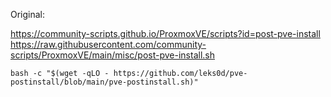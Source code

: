 Original:

https://community-scripts.github.io/ProxmoxVE/scripts?id=post-pve-install
https://raw.githubusercontent.com/community-scripts/ProxmoxVE/main/misc/post-pve-install.sh
```
bash -c "$(wget -qLO - https://github.com/leks0d/pve-postinstall/blob/main/pve-postinstall.sh)"
```
